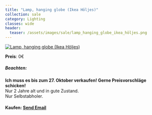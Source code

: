 ```yaml
---
title: "Lamp, hanging globe (Ikea Höljes)"
collection: sale
category: Lighting
classes: wide
header: 
  teaser: /assets/images/sale/lamp_hanging_globe_ikea_höljes.png
---
```




<a href="">
  <img src="/assets/images/sale/lamp_hanging_globe_ikea_höljes.png" alt="Lamp, hanging globe (Ikea Höljes)">
</a>

**Preis**: 0€

##### Beachten:
**Ich muss es bis zum 27. Oktober verkaufen! Gerne Preisvorschläge schicken!**<br>
Nur 2 Jahre alt und in gute Zustand.<br>
Nur Selbstabholer.

#### Kaufen: <a href = "mailto:digitaldasler@gmail.com?subject=Lamp, hanging globe (Ikea Höljes)">Send Email</a>

